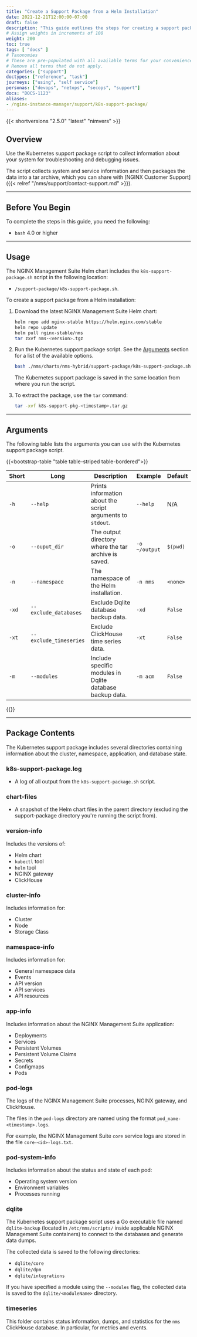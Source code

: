 ```yaml
---
title: "Create a Support Package from a Helm Installation"
date: 2021-12-21T12:00:00-07:00
draft: false
description: "This guide outlines the steps for creating a support package from a Helm installation to aid in troubleshooting error scenarios."
# Assign weights in increments of 100
weight: 200
toc: true
tags: [ "docs" ]
# Taxonomies
# These are pre-populated with all available terms for your convenience.
# Remove all terms that do not apply.
categories: ["support"]
doctypes: ["reference", "task"]
journeys: ["using", "self service"]
personas: ["devops", "netops", "secops", "support"]
docs: "DOCS-1123"
aliases:
- /nginx-instance-manager/support/k8s-support-package/
---
```


{{< shortversions "2.5.0" "latest" "nimvers" >}}

## Overview

Use the Kubernetes support package script to collect information about your system for troubleshooting and debugging issues.

The script collects system and service information and then packages the data into a tar archive, which you can share with [NGINX Customer Support]({{< relref "/nms/support/contact-support.md" >}}).

---

## Before You Begin

To complete the steps in this guide, you need the following:

- `bash` 4.0 or higher

---

## Usage

The NGINX Management Suite Helm chart includes the `k8s-support-package.sh` script in the following location:

- `/support-package/k8s-support-package.sh`.

To create a support package from a Helm installation:

1. Download the latest NGINX Management Suite Helm chart:

    ``` bash
    helm repo add nginx-stable https://helm.nginx.com/stable
    helm repo update
    helm pull nginx-stable/nms
    tar zxvf nms-<version>.tgz
    ```

2. Run the Kubernetes support package script. See the [Arguments](#arguments) section for a list of the available options.

    ``` bash
    bash ./nms/charts/nms-hybrid/support-package/k8s-support-package.sh
    ```

    The Kubernetes support package is saved in the same location from where you run the script.

3. To extract the package, use the `tar` command:

    ``` bash
    tar -xvf k8s-support-pkg-<timestamp>.tar.gz
    ```

---

## Arguments

The following table lists the arguments you can use with the Kubernetes support package script.

{{<bootstrap-table "table table-striped table-bordered">}}

| Short | Long                   | Description                                                | Example       | Default  |
|-------|------------------------|------------------------------------------------------------|---------------|----------|
| `-h`  | `--help`               | Prints information about the script arguments to `stdout`. | `--help`      | N/A      |
| `-o`  | `--ouput_dir`          | The output directory where the tar archive is saved.       | `-o ~/output` | `$(pwd)` |
| `-n`  | `--namespace`          | The namespace of the Helm installation.                    | `-n nms`      | `<none>` |
| `-xd` | `--exclude_databases`  | Exclude Dqlite database backup data.                       | `-xd`         | `False`  |
| `-xt` | `--exclude_timeseries` | Exclude ClickHouse time series data.                       | `-xt`         | `False`  |
| `-m`  | `--modules`            | Include specific modules in Dqlite database backup data.   | `-m acm`      | `False`  |

{{</bootstrap-table>}}

---

## Package Contents

The Kubernetes support package includes several directories containing information about the cluster, namespace, application, and database state.

### k8s-support-package.log

- A log of all output from the `k8s-support-package.sh` script.

### chart-files

- A snapshot of the Helm chart files in the parent directory (excluding the support-package directory you're running the script from).

### version-info

Includes the versions of:

- Helm chart
- `kubectl` tool
- `helm` tool
- NGINX gateway
- ClickHouse

### cluster-info

Includes information for:

- Cluster
- Node
- Storage Class

### namespace-info

Includes information for:

- General namespace data
- Events
- API version
- API services
- API resources

### app-info

Includes information about the NGINX Management Suite application:

- Deployments
- Services
- Persistent Volumes
- Persistent Volume Claims
- Secrets
- Configmaps
- Pods

### pod-logs

The logs of the NGINX Management Suite processes, NGINX gateway, and ClickHouse.

The files in the `pod-logs` directory are named using the format `pod_name-<timestamp>.logs`.

For example, the NGINX Management Suite `core` service logs are stored in the file `core-<id>-logs.txt`.

### pod-system-info

Includes information about the status and state of each pod:

- Operating system version
- Environment variables
- Processes running

### dqlite

The Kubernetes support package script uses a Go executable file named `dqlite-backup` (located in `/etc/nms/scripts/` inside applicable NGINX Management Suite containers) to connect to the databases and generate data dumps.

The collected data is saved to the following directories:

- `dqlite/core`
- `dqlite/dpm`
- `dqlite/integrations`

If you have specified a module using the `--modules` flag, the collected data is saved to the `dqlite/<moduleName>` directory.

### timeseries

This folder contains status information, dumps, and statistics for the `nms` ClickHouse database. In particular, for metrics and events.
